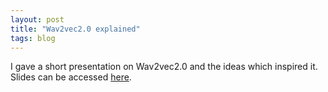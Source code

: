 ```yaml
---
layout: post
title: "Wav2vec2.0 explained"
tags: blog
---
```


I gave a short presentation on Wav2vec2.0 and the ideas which inspired it. Slides can be accessed [here]({{site.url}}/assets/pdf/dap_wav2vec.pdf).